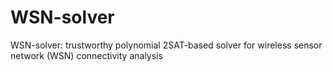 # WSN-solver
WSN-solver: trustworthy polynomial 2SAT-based solver for wireless sensor network (WSN) connectivity analysis
